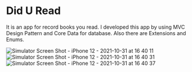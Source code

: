 # Did U Read

It is an app for record books you read.
I developed this app by using MVC Design Pattern and Core Data for database. Also there are Extensions and Enums.

![Simulator Screen Shot - iPhone 12 - 2021-10-31 at 16 40 11](https://user-images.githubusercontent.com/40921342/139586726-b84ca6bc-ae19-4c7d-8a04-490e7f1ab57d.png)
![Simulator Screen Shot - iPhone 12 - 2021-10-31 at 16 40 31](https://user-images.githubusercontent.com/40921342/139586727-09a83924-d286-457e-9408-73bdac49fec3.png)
![Simulator Screen Shot - iPhone 12 - 2021-10-31 at 16 40 37](https://user-images.githubusercontent.com/40921342/139586730-67e9e92c-22e2-4f4b-8a58-03014d0ff866.png)
